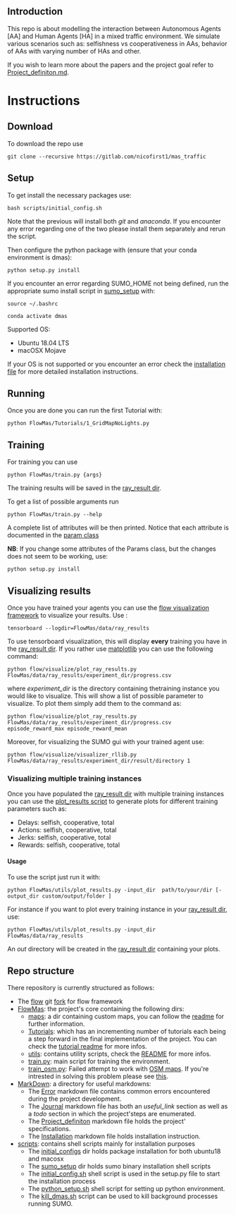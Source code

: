 ## Introduction 
This repo is about modelling the interaction between Autonomous Agents [AA] and Human Agents [HA] in a mixed traffic environment.
We simulate various scenarios such as: selfishness vs cooperativeness in AAs, behavior of AAs with varying number of HAs and other.

If you wish to learn more about the papers and the project goal refer to [Project_definiton.md](MarkDown/Project_definiton.md).

# Instructions

## Download

To download the repo use

`git clone --recursive https://gitlab.com/nicofirst1/mas_traffic`

## Setup

To get install the necessary packages use:

`bash scripts/initial_config.sh`

Note that the previous will install both _git_ and _anaconda_. If you encounter any error regarding one of the two please install them separately and rerun the script.

Then configure the python package with (ensure that your conda environment is dmas):

`python setup.py install`

If you encounter an error regarding SUMO_HOME not being defined, run the appropriate sumo install script in 
[sumo_setup](scripts/sumo_setup) with:

`source ~/.bashrc`

`conda activate dmas`

Supported OS:

- Ubuntu 18.04 LTS
- macOSX Mojave

If your OS is not supported or you encounter an error check the [installation file](MarkDown/Installation.md) for more detailed installation instructions.

## Running

Once you are done you can run the first Tutorial with:

`python FlowMas/Tutorials/1_GridMapNoLights.py`

## Training

For training you can use 

`python FlowMas/train.py {args}`

The training results will be saved in the [ray_result dir](FlowMas/data/ray_results). 

To get a list of possible arguments run 

`python FlowMas/train.py --help`

A complete list of attributes will be then printed. Notice that each attribute is documented in the
[param class](FlowMas/utils/parameters.py)

__NB__: If you change some attributes of the Params class, but the changes does not seem to be working, use:

`python setup.py install`

## Visualizing results

Once you have trained your agents you can use the [flow visualization framework](https://github.com/flow-project/flow/blob/master/tutorials/tutorial04_visualize.ipynb)
to visualize your results. Use :

`tensorboard --logdir=FlowMas/data/ray_results`

To use tensorboard visualization, this will display __every__ training you have in the [ray_result dir](FlowMas/data/ray_results).
If you rather use [matplotlib](https://matplotlib.org/) you can use the following command:

`python flow/visualize/plot_ray_results.py FlowMas/data/ray_results/experiment_dir/progress.csv`

where _experiment_dir_ is the directory containing thetraining instance you would like to visualize. This will show a list of 
possible parameter to visualize. To plot them simply add them to the command as:

`python flow/visualize/plot_ray_results.py FlowMas/data/ray_results/experiment_dir/progress.csv episode_reward_max episode_reward_mean`

Moreover, for visualizing the SUMO gui with your trained agent use:

`python flow/visualize/visualizer_rllib.py FlowMas/data/ray_results/experiment_dir/result/directory 1`


### Visualizing multiple training instances

Once you have populated the [ray_result dir](FlowMas/data/ray_results) with multiple training instances you can use the 
[plot_results script](FlowMas/utils/plot_results.py) to generate plots for different training parameters such as:
- Delays: selfish, cooperative, total
- Actions:  selfish, cooperative, total
- Jerks:  selfish, cooperative, total
- Rewards:  selfish, cooperative, total

#### Usage

To use the script just run it with:

`python FlowMas/utils/plot_results.py -input_dir  path/to/your/dir [-output_dir custom/output/folder ] `

For instance if you want to plot every training instance in your [ray_result dir](FlowMas/data/ray_results), use:

`python FlowMas/utils/plot_results.py -input_dir  FlowMas/data/ray_results `

An _out_ directory will be created in the  [ray_result dir](FlowMas/data/ray_results) containing your plots.



## Repo structure

There repository is currently structured as follows:

- The [flow](flow) git [fork](https://github.com/nicofirst1/flow) for flow framework
- [FlowMas](FlowMas): the project's core containing the following dirs:
    - [maps](FlowMas/maps): a dir containing custom maps, you can follow the [readme](FlowMas/maps/README.md) for further information.
    - [Tutorials](FlowMas/Tutorials): which has an incrementing number of tutorials each being a step forward in the final implementation of the project. You can check the [tutorial readme](FlowMas/Tutorials/README.md) for more infos.
    - [utils](FlowMas/utils): contains utility scripts, check the [README](FlowMas/utils/README.md) for more infos.
    - [train.py](Flowmas/train.py): main script for training the environment.
  -   [train_osm.py](Flowmas/train_osm.py): Failed attempt to work with
      [OSM maps]((https://github.com/flow-project/flow/blob/master/tutorials/tutorial06_osm.ipynb)). If
      you're intrested in solving this problem please see
      [this](https://github.com/flow-project/flow/issues/755).
- [MarkDown](MarkDown): a directory for useful markdowns:
    - The [Error](MarkDown/Errors.md) markdown file contains common errors encountered during the project development.
    - The [Journal](MarkDown/Journal.md) markdown file has both an _useful_link_ section as well as a _todo_ section in which the project'steps are enumerated.
    - The [Project_definiton](MarkDown/Project_definiton.md) markdown file holds the project' specifications.
    - The [Installation](MarkDown/Installation.md) markdown file holds installation instruction.
- [scripts](scripts): contains shell scripts mainly for installation purposes
    - The [initial_configs](scripts/initial_configs) dir holds package installation for both ubuntu18 and macosx
    - The [sumo_setup](scripts/sumo_setup) dir holds sumo binary installation shell scripts
    - The [initial_config.sh](scripts/initial_config.sh) shell script is used in the setup.py file to start the installation process
    - The [python_setup.sh](scripts/python_setup.sh) shell script for setting up python environment.
    - The [kill_dmas.sh](scripts/kill_dmas.sh) script can be used to kill background processes running SUMO.
    